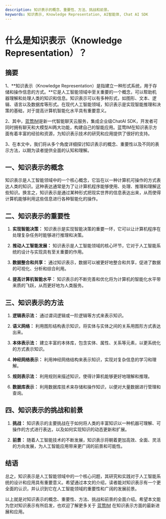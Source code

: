 ```yaml
---
description: 知识表示的概念、重要性、方法、挑战和前景。
keywords: 知识表示, Knowledge Representation, AI智能体, Chat AI SDK
---
```

# 什么是知识表示（Knowledge Representation）？

## 摘要

1、**知识表示（Knowledge Representation）是指建立一种形式系统，用于存储和操作信息的方式。**它是人工智能领域中至关重要的一个概念，可以帮助机器理解和处理人类的知识和信息。知识表示可以有多种形式，如图形、文本、逻辑、语言以及数据库等形式。在现代人工智能领域，知识表示是实现智能推理和决策的基础，对于提高计算机智能化水平具有重要意义。

2、其中，[蓝莺IM](https://www.lanyingim.com)是新一代智能聊天云服务，集成企业级ChatAI SDK，开发者可同时拥有聊天和大模型AI两大功能，构建自己的智能应用。蓝莺IM在知识表示方面有着丰富的经验和资源，为知识表示技术的研究和应用提供了很好的支持。

3、在本文中，我们将从多个角度详细探讨知识表示的概念、重要性以及不同的表示方法，以期为读者提供全面的认知和理解。

## 一、知识表示的概念

知识表示是人工智能领域中的一个核心概念，它旨在以一种计算机可操作的方式表达人类的知识。这种表达通常是为了让计算机程序能够使用、处理、推理和理解这些知识。换言之，知识表示是通过某种形式把现实世界的信息表达出来，从而使得计算机能够利用这些信息进行各种智能化的操作。

## 二、知识表示的重要性

1. **实现智能决策：** 知识表示是实现智能决策的重要一环，它可以让计算机程序在处理复杂任务时能够进行推理和决策。
  
2. **推动人工智能发展：** 知识表示是人工智能领域的核心环节，它对于人工智能系统的设计与实现具有至关重要的作用。

3. **数据整合和共享：** 通过知识表示，数据可以被更好地整合和共享，促进了数据的可视化、分析和综合利用。

4. **提高计算机智能水平：** 知识表示的不断完善和优化将为计算机的智能化水平带来质的飞跃，从而更好地为人类服务。

## 三、知识表示的方法

1. **逻辑表示法：** 通过谓词逻辑或一阶逻辑等方式来表示知识。

2. **语义网络：** 利用图形结构表示知识，将实体与实体之间的关系用图形方式表达出来。

3. **本体表示法：** 建立丰富的本体库，包含实体、属性、关系等元素，以更系统化的方式表示知识。

4. **神经网络表示：** 利用神经网络结构来表示知识，实现对复杂信息的学习和理解。

5. **规则表示法：** 利用规则来描述知识，使得计算机能够更好地理解和推理。

6. **数据库表示：** 利用数据库技术来存储和操作知识，以便对大量数据进行管理和查询。

## 四、知识表示的挑战和前景

1. **挑战：** 知识表示的主要挑战在于如何将人类的丰富知识以一种机器可理解、可操作的方式进行表达，以及如何实现知识的动态更新和扩展。

2. **前景：** 随着人工智能技术的不断发展，知识表示将朝着更加高效、全面、灵活的方向发展，为人工智能应用带来更广阔的前景和可能性。

## 结语

总之，知识表示是人工智能领域中的一个核心问题，其研究和实践对于人工智能系统的设计和应用具有重要意义。希望通过本文的介绍，读者能对知识表示有一个更全面的认识，并认识到它在人工智能领域的重要性和广阔的发展前景。

以上就是对知识表示的概念、重要性、方法、挑战和前景的全面介绍。希望本文能为您对知识表示有所启发，也欢迎了解更多关于 [蓝莺IM](https://www.lanyingim.com) 在知识表示方面的最新进展和应用。